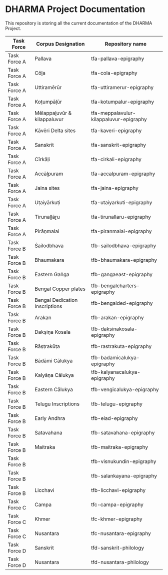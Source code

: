 # DHARMA Project Documentation

This repository is storing all the current documentation of the DHARMA Project.


|Task Force|Corpus Designation|Repository name|
|--|--|--|
|Task Force A|Pallava|tfa-pallava-epigraphy|
|Task Force A|Cōḻa|tfa-cola-epigraphy|
|Task Force A|Uttiramērūr|tfa-uttiramerur-epigraphy|
|Task Force A|Koṭumpāḷūr|tfa-kotumpalur-epigraphy|
|Task Force A|Mēlappaḻuvūr & kilappaluvur|tfa-meppalavulur-kilappaluvur-epigraphy|
|Task Force A|Kāvēri Delta sites|tfa-kaveri-epigraphy|
|Task Force A|Sanskrit|tfa-sanskrit-epigraphy|
|Task Force A|Cīrkāḻi|tfa-cirkali-epigraphy|
|Task Force A|Accāḷpuram|tfa-accalpuram-epigraphy|
|Task Force A|Jaina sites|tfa-jaina-epigraphy|
|Task Force A|Uṭaiyārkuṭi|tfa-utaiyarkuti-epigraphy|
|Task Force A|Tirunaḷḷāṟu|tfa-tirunallaru-epigraphy|
|Task Force A|Pirāṉmalai|tfa-piranmalai-epigraphy|
|Task Force B|Śailodbhava|tfb-sailodbhava-epigraphy|
|Task Force B|Bhaumakara|tfb-bhaumakara-epigraphy|
|Task Force B|Eastern Gaṅga|tfb-gangaeast-epigraphy|
|Task Force B|Bengal Copper plates|tfb-bengalcharters-epigraphy|
|Task Force B|Bengal Dedication Inscriptions|tfb-bengalded-epigraphy|
|Task Force B|Arakan|tfb-arakan-epigraphy|
|Task Force B|Dakṣiṇa Kosala|tfb-daksinakosala-epigraphy|
|Task Force B|Rāṣṭrakūṭa|tfb-rastrakuta-epigraphy|
|Task Force B|Bādāmi Cālukya|tfb-badamicalukya-epigraphy|
|Task Force B|Kalyāṇa Cālukya|tfb-kalyanacalukya-epigraphy|
|Task Force B|Eastern Cālukya|tfb-vengicalukya-epigraphy|
|Task Force B|Telugu Inscriptions|tfb-telugu-epigraphy|
|Task Force B|Early Andhra|tfb-eiad-epigraphy|
|Task Force B|Satavahana|tfb-satavahana-epigraphy|
|Task Force B|Maitraka|tfb-maitraka-epigraphy|
|Task Force B||tfb-visnukundin-epigraphy|
|Task Force B||tfb-salankayana-epigraphy|
|Task Force B|Licchavi|tfb-licchavi-epigraphy|
|Task Force C|Campa|tfc-campa-epigraphy|
|Task Force C|Khmer|tfc-khmer-epigraphy|
|Task Force C|Nusantara|tfc-nusantara-epigraphy|
|Task Force D|Sanskrit|tfd-sanskrit-philology|
|Task Force D|Nusantara|tfd-nusantara-philology|
